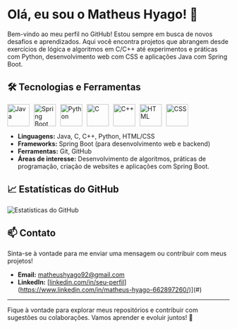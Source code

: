 # Olá, eu sou o Matheus Hyago! 👋

Bem-vindo ao meu perfil no GitHub! Estou sempre em busca de novos desafios e aprendizados. Aqui você encontra projetos que abrangem desde exercícios de lógica e algoritmos em C/C++ até experimentos e práticas com Python, desenvolvimento web com CSS e aplicações Java com Spring Boot.


## 🛠️ Tecnologias e Ferramentas

<div style="display: flex; gap: 10px; align-items: center;">
  <img src="https://cdn.jsdelivr.net/gh/devicons/devicon/icons/java/java-original.svg" alt="Java" width="50">
  <img src="https://cdn.jsdelivr.net/gh/devicons/devicon/icons/spring/spring-original.svg" alt="Spring Boot" width="50">
  <img src="https://cdn.jsdelivr.net/gh/devicons/devicon/icons/python/python-original.svg" alt="Python" width="50">
  <img src="https://cdn.jsdelivr.net/gh/devicons/devicon/icons/c/c-original.svg" alt="C" width="50">
  <img src="https://cdn.jsdelivr.net/gh/devicons/devicon/icons/cplusplus/cplusplus-original.svg" alt="C++" width="50">
  <img src="https://cdn.jsdelivr.net/gh/devicons/devicon/icons/html5/html5-original.svg" alt="HTML" width="50">
  <img src="https://cdn.jsdelivr.net/gh/devicons/devicon/icons/css3/css3-original.svg" alt="CSS" width="50">
</div>

- **Linguagens:** Java, C, C++, Python, HTML/CSS  
- **Frameworks:** Spring Boot (para desenvolvimento web e backend)  
- **Ferramentas:** Git, GitHub  
- **Áreas de interesse:** Desenvolvimento de algoritmos, práticas de programação, criação de websites e aplicações  com Spring Boot.  

## 📈 Estatísticas do GitHub  

![Estatísticas do GitHub](https://github-readme-stats.vercel.app/api?username=MatheusHyago&show_icons=true&theme=dark)  

## 📫 Contato  

Sinta-se à vontade para me enviar uma mensagem ou contribuir com meus projetos!  

- **Email:** [matheushyago92@gmail.com](mailto:matheushyago92@gmail.com)  
- **LinkedIn:** [[linkedin.com/in/seu-perfil](https://www.linkedin.com/in/matheus-hyago-662897260/)](https://www.linkedin.com/in/matheus-hyago-662897260/)](#)  

---

Fique à vontade para explorar meus repositórios e contribuir com sugestões ou colaborações. Vamos aprender e evoluir juntos! 🚀
